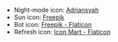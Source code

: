 - Night-mode icon: [Adriansyah](https://www.flaticon.com/authors/adriansyah)
- Sun icon: [Freepik](https://www.freepik.com/)
- Bot icon: [Freepik - Flaticon](https://www.flaticon.com/free-icons/bot)
- Refresh icon: [Icon Mart - Flaticon](https://www.flaticon.com/free-icons/restart)
